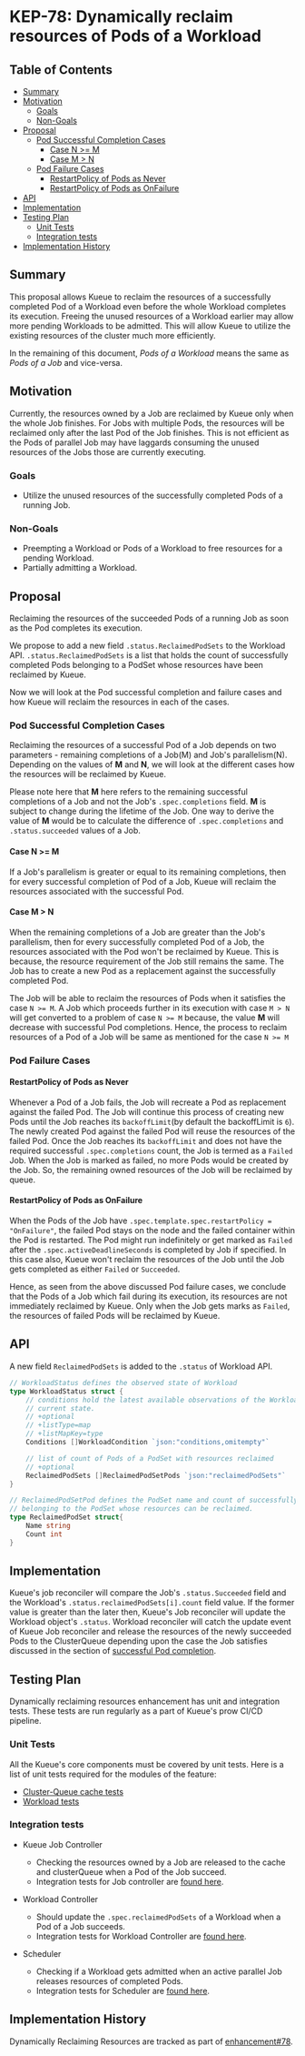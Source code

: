 # KEP-78:  Dynamically reclaim resources of Pods of a Workload

## Table of Contents

<!-- toc -->
- [Summary](#summary)
- [Motivation](#motivation)
  - [Goals](#goals)
  - [Non-Goals](#non-goals)
- [Proposal](#proposal)
  - [Pod Successful Completion Cases](#pod-successful-completion-cases)
    - [Case N &gt;= M](#case-n--m)
    - [Case M &gt; N](#case-m--n)
  - [Pod Failure Cases](#pod-failure-cases)
    - [RestartPolicy of Pods as Never](#restartpolicy-of-pods-as-never)
    - [RestartPolicy of Pods as OnFailure](#restartpolicy-of-pods-as-onfailure)
- [API](#api)
- [Implementation](#implementation)
- [Testing Plan](#testing-plan)
  - [Unit Tests](#unit-tests)
  - [Integration tests](#integration-tests)
- [Implementation History](#implementation-history)
<!-- /toc -->

## Summary

This proposal allows Kueue to reclaim the resources of a successfully completed Pod of a Workload even before the whole Workload completes its execution. Freeing the unused resources of a Workload earlier may allow more pending Workloads to be admitted. This will allow Kueue to utilize the existing resources of the cluster much more efficiently.

In the remaining of this document, *Pods of a Workload* means the same as *Pods of a Job* and vice-versa.


## Motivation

Currently, the resources owned by a Job are reclaimed by Kueue only when the whole Job finishes. For Jobs with multiple Pods, the resources will be reclaimed only after the last Pod of the Job finishes. This is not efficient as the Pods of parallel Job may have laggards consuming the unused resources of the Jobs those are currently executing.

### Goals

- Utilize the unused resources of the successfully completed Pods of a running Job.

### Non-Goals

- Preempting a Workload or Pods of a Workload to free resources for a pending Workload.
- Partially admitting a Workload.

## Proposal

Reclaiming the resources of the succeeded Pods of a running Job as soon as the Pod completes its execution.

We propose to add a new field `.status.ReclaimedPodSets` to the Workload API. `.status.ReclaimedPodSets` is a list that holds the count of successfully completed Pods belonging to a PodSet whose resources have been reclaimed by Kueue.

Now we will look at the Pod successful completion and failure cases and how Kueue will reclaim the resources in each of the cases.

### Pod Successful Completion Cases

Reclaiming the resources of a successful Pod of a Job depends on two parameters - remaining completions of a Job(M) and Job's parallelism(N). Depending on the values of **M** and **N**, we will look at the different cases how the resources will be reclaimed by Kueue.

Please note here that **M** here refers to the remaining successful completions of a Job and not the Job's `.spec.completions` field. **M** is subject to change during the lifetime of the Job. One way to derive the value of **M** would be to calculate the difference of `.spec.completions` and `.status.succeeded` values of a Job.

#### Case N >= M
If a Job's parallelism is greater or equal to its remaining completions, then for every successful completion of Pod of a Job, Kueue will reclaim the resources associated with the successful Pod.

#### Case M > N
When the remaining completions of a Job are greater than the Job's parallelism, then for every successfully completed Pod of a Job, the resources associated with the Pod won't be reclaimed by Kueue. This is because, the resource requirement of the Job still remains the same. The Job has to create a new Pod as a replacement against the successfully completed Pod.

The Job will be able to reclaim the resources of Pods when it satisfies the case `N >= M`. A Job which proceeds further in its execution with case `M > N` will get converted to a problem of case `N >= M` because, the value **M** will decrease with successful Pod completions. Hence, the process to reclaim resources of a Pod of a Job will be same as mentioned for the case `N >= M`

### Pod Failure Cases

#### RestartPolicy of Pods as Never

Whenever a Pod of a Job fails, the Job will recreate a Pod as replacement against the failed Pod. The Job will continue this process of creating new Pods until the Job reaches its `backoffLimit`(by default the backoffLimit is `6`). The newly created Pod against the failed Pod will reuse the resources of the failed Pod. Once the Job reaches its `backoffLimit` and does not have the required successful `.spec.completions` count, the Job is termed as a `Failed` Job. When the Job is marked as failed, no more Pods would be created by the Job. So, the remaining owned resources of the Job will be reclaimed by queue. 

#### RestartPolicy of Pods as OnFailure

When the Pods of the Job have `.spec.template.spec.restartPolicy = "OnFailure"`, the failed Pod stays on the node and the failed container within the Pod is restarted. The Pod might run indefinitely or get marked as `Failed` after the `.spec.activeDeadlineSeconds` is completed by Job if specified. In this case also, Kueue won't reclaim the resources of the Job until the Job gets completed as either `Failed` or `Succeeded`.

Hence, as seen from the above discussed Pod failure cases, we conclude that the Pods of a Job which fail during its execution, its resources are not immediately reclaimed by Kueue. Only when the Job gets marks as `Failed`, the resources of failed Pods will be reclaimed by Kueue.

## API

A new field `ReclaimedPodSets` is added to the `.status` of Workload API.

```go
// WorkloadStatus defines the observed state of Workload
type WorkloadStatus struct {
    // conditions hold the latest available observations of the Workload
    // current state.
    // +optional
    // +listType=map
    // +listMapKey=type
    Conditions []WorkloadCondition `json:"conditions,omitempty"`

    // list of count of Pods of a PodSet with resources reclaimed
    // +optional
    ReclaimedPodSets []ReclaimedPodSetPods `json:"reclaimedPodSets"`
}

// ReclaimedPodSetPod defines the PodSet name and count of successfully completed Pods 
// belonging to the PodSet whose resources can be reclaimed.
type ReclaimedPodSet struct{
    Name string
    Count int
}
```

## Implementation

Kueue's job reconciler will compare the Job's `.status.Succeeded` field and the Workload's `.status.reclaimedPodSets[i].count` field value. If the former value is greater than the later then, Kueue's Job reconciler will update the Workload object's `.status`. Workload reconciler will catch the update event of Kueue Job reconciler and release the resources of the newly succeeded Pods to the ClusterQueue depending upon the case the Job satisfies discussed in the section of [successful Pod completion](#pod-successful-completion-cases).

## Testing Plan

Dynamically reclaiming resources enhancement has unit and integration tests. These tests
are run regularly as a part of Kueue's prow CI/CD pipeline.

### Unit Tests

All the Kueue's core components must be covered by unit tests.  Here is a list of unit tests required for the modules of the feature:

* [Cluster-Queue cache tests](https://github.com/kubernetes-sigs/kueue/blob/main/pkg/cache/cache_test.go)
* [Workload tests](https://github.com/kubernetes-sigs/kueue/blob/main/pkg/workload/workload_test.go)

### Integration tests
* Kueue Job Controller
  - Checking the resources owned by a Job are released to the cache and clusterQueue when a Pod of the Job succeed.
  - Integration tests for Job controller are [found here](https://github.com/kubernetes-sigs/kueue/blob/main/test/integration/controller/job/job_controller_test.go).

* Workload Controller
  - Should update the `.spec.reclaimedPodSets` of a Workload when a Pod of a Job succeeds.
  - Integration tests for Workload Controller are [found here](https://github.com/kubernetes-sigs/kueue/blob/main/test/integration/controller/core/workload_controller_test.go).

* Scheduler
  - Checking if a Workload gets admitted when an active parallel Job releases resources of completed Pods.
  - Integration tests for Scheduler are [found here](https://github.com/kubernetes-sigs/kueue/blob/main/test/integration/scheduler/scheduler_test.go).

## Implementation History

Dynamically Reclaiming Resources are tracked as part of [enhancement#78](https://github.com/kubernetes-sigs/kueue/issues/78).
